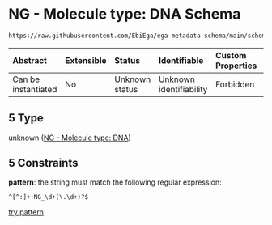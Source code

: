 # NG - Molecule type: DNA Schema

```txt
https://raw.githubusercontent.com/EbiEga/ega-metadata-schema/main/schemas/EGA.common-definitions.json#/definitions/curieRefseqPattern/oneOf/5
```



| Abstract            | Extensible | Status         | Identifiable            | Custom Properties | Additional Properties | Access Restrictions | Defined In                                                                                           |
| :------------------ | :--------- | :------------- | :---------------------- | :---------------- | :-------------------- | :------------------ | :--------------------------------------------------------------------------------------------------- |
| Can be instantiated | No         | Unknown status | Unknown identifiability | Forbidden         | Allowed               | none                | [EGA.common-definitions.json\*](../../../schemas/EGA.common-definitions.json "open original schema") |

## 5 Type

unknown ([NG - Molecule type: DNA](ega-4-definitions-refseq-accessions-data1098-curie-pattern-oneof-ng---molecule-type-dna.md))

## 5 Constraints

**pattern**: the string must match the following regular expression:&#x20;

```regexp
^[^:]+:NG_\d+(\.\d+)?$
```

[try pattern](https://regexr.com/?expression=%5E%5B%5E%3A%5D%2B%3ANG_%5Cd%2B\(%5C.%5Cd%2B\)%3F%24 "try regular expression with regexr.com")
